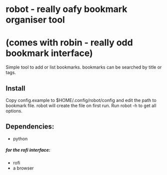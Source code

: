 # robot - really oafy bookmark organiser tool
# (comes with robin - really odd bookmark interface)

Simple tool to add or list bookmarks. bookmarks can be searched by title or tags.


## Install

Copy config.example to $HOME/.config/robot/config
and edit the path to bookmark file.
robot will create the file on first run.
Run robot -h to get all options.

## Dependencies:
* python

##### for the rofi interface:
* rofi
* a browser
